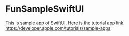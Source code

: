 # FunSampleSwiftUI
This is sample app of SwiftUI. Here is the tutorial app link. https://developer.apple.com/tutorials/sample-apps
